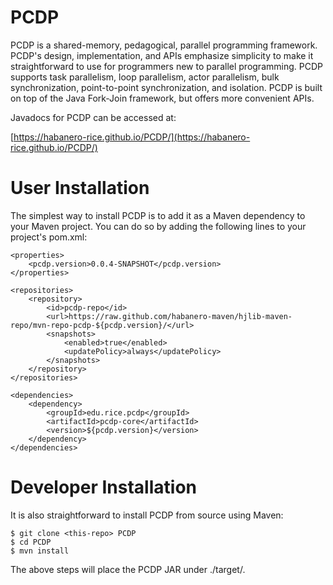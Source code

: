 PCDP
==========

PCDP is a shared-memory, pedagogical, parallel programming framework. PCDP's
design, implementation, and APIs emphasize simplicity to make it straightforward
to use for programmers new to parallel programming. PCDP supports task
parallelism, loop parallelism, actor parallelism, bulk synchronization,
point-to-point synchronization, and isolation. PCDP is built on top of the Java
Fork-Join framework, but offers more convenient APIs.

Javadocs for PCDP can be accessed at:

[https://habanero-rice.github.io/PCDP/](https://habanero-rice.github.io/PCDP/)

User Installation
=============================================

The simplest way to install PCDP is to add it as a Maven dependency to your
Maven project. You can do so by adding the following lines to your project's
pom.xml:

    <properties>
        <pcdp.version>0.0.4-SNAPSHOT</pcdp.version>
    </properties>

    <repositories>
        <repository>
            <id>pcdp-repo</id>
            <url>https://raw.github.com/habanero-maven/hjlib-maven-repo/mvn-repo-pcdp-${pcdp.version}/</url>
            <snapshots>
                <enabled>true</enabled>
                <updatePolicy>always</updatePolicy>
            </snapshots>
        </repository>
    </repositories>

    <dependencies>
        <dependency>
            <groupId>edu.rice.pcdp</groupId>
            <artifactId>pcdp-core</artifactId>
            <version>${pcdp.version}</version>
        </dependency>
    </dependencies>


Developer Installation
=============================================

It is also straightforward to install PCDP from source using Maven:

    $ git clone <this-repo> PCDP
    $ cd PCDP
    $ mvn install

The above steps will place the PCDP JAR under ./target/.
